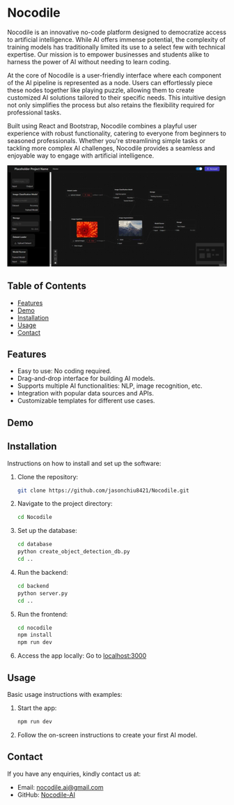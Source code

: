 # Nocodile

Nocodile is an innovative no-code platform designed to democratize access to artificial intelligence. While AI offers immense potential, the complexity of training models has traditionally limited its use to a select few with technical expertise. Our mission is to empower businesses and students alike to harness the power of AI without needing to learn coding.

At the core of Nocodile is a user-friendly interface where each component of the AI pipeline is represented as a node. Users can effortlessly piece these nodes together like playing puzzle, allowing them to create customized AI solutions tailored to their specific needs. This intuitive design not only simplifies the process but also retains the flexibility required for professional tasks.

Built using React and Bootstrap, Nocodile combines a playful user experience with robust functionality, catering to everyone from beginners to seasoned professionals. Whether you're streamlining simple tasks or tackling more complex AI challenges, Nocodile provides a seamless and enjoyable way to engage with artificial intelligence.

![Example of UI](./ui_example.jpg?raw=true)

## Table of Contents

- [Features](#features)
- [Demo](#demo)
- [Installation](#installation)
- [Usage](#usage)
- [Contact](#contact)

## Features

- Easy to use: No coding required.
- Drag-and-drop interface for building AI models.
- Supports multiple AI functionalities: NLP, image recognition, etc.
- Integration with popular data sources and APIs.
- Customizable templates for different use cases.

## Demo

## Installation

Instructions on how to install and set up the software:

1. Clone the repository:
   ```bash
   git clone https://github.com/jasonchiu8421/Nocodile.git
   ```
2. Navigate to the project directory:
   ```bash
   cd Nocodile
   ```
3. Set up the database:
   ```bash
   cd database
   python create_object_detection_db.py
   cd ..
   ```
4. Run the backend:
   ```bash
   cd backend
   python server.py
   cd ..
   ```
5. Run the frontend:
   ```bash
   cd nocodile
   npm install
   npm run dev
   ```
6. Access the app locally:
   Go to [localhost:3000](http://localhost:3000/)

## Usage

Basic usage instructions with examples:

1. Start the app:
   ```bash
   npm run dev
   ```
2. Follow the on-screen instructions to create your first AI model.

## Contact

If you have any enquiries, kindly contact us at:

- Email: [nocodile.ai@gmail.com](mailto:nocodile.ai@gmail.com)
- GitHub: [Nocodile-AI](https://github.com/Nocodile-AI)
